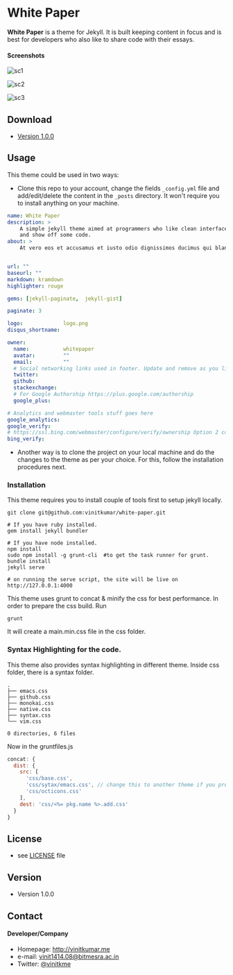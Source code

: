 White Paper
======
**White Paper** is a theme for Jekyll. It is built keeping content in focus and is best for developers who also like
to share code with their essays.

#### Screenshots

![sc1](https://cldup.com/HiKXSy5pAr.png "screen1")

![sc2](https://cldup.com/wKmYyj4CGM.png "screen2")

![sc3](https://cldup.com/PnOO95ATKW.png "share")

## Download
* [Version 1.0.0](https://github.com/vinitkumar/white-paper/archive/gh-pages.zip)

## Usage

This theme could be used in two ways: 

- Clone this repo to your account, change the fields `_config.yml` file and add/edit/delete the content in the `_posts` directory. It won't require you to install anything on your machine.


```yaml
name: White Paper
description: >
    A simple jekyll theme aimed at programmers who like clean interface to write posts
    and show off some code.
about: >
    At vero eos et accusamus et iusto odio dignissimos ducimus qui blanditiis praesentium voluptatum deleniti atque corrupti quos dolores et quas molestias excepturi sint occaecati cupiditate non provident, similique sunt in culpa qui officia deserunt mollitia animi, id est laborum et dolorum fuga. Et harum quidem rerum facilis est et expedita distinctio. Nam libero tempore, cum soluta nobis est eligendi optio cumque nihil impedit quo minus id quod maxime placeat facere possimus, omnis voluptas assumenda est, omnis dolor repellendus. Temporibus autem quibusdam et aut officiis debitis aut rerum necessitatibus saepe eveniet ut et voluptates repudiandae sint et molestiae non recusandae. Itaque earum rerum hic tenetur a sapiente delectus, ut aut reiciendis voluptatibus maiores alias consequatur aut perferendis doloribus asperiores repellat.


url: ""
baseurl: "" 
markdown: kramdown
highlighter: rouge

gems: [jekyll-paginate,  jekyll-gist]

paginate: 3

logo:             logo.png
disqus_shortname:

owner:
  name:           whitepaper
  avatar:         ""
  email:          ""
  # Social networking links used in footer. Update and remove as you like.
  twitter:
  github:
  stackexchange:
  # For Google Authorship https://plus.google.com/authorship
  google_plus:

# Analytics and webmaster tools stuff goes here
google_analytics:
google_verify:
# https://ssl.bing.com/webmaster/configure/verify/ownership Option 2 content= goes here
bing_verify:

```

- Another way is to clone the project on your local machine and do the changes to the theme as per your choice. For this, follow the installation procedures next.

### Installation

This theme requires you to install couple of tools first to setup jekyll locally.

```$
git clone git@github.com:vinitkumar/white-paper.git

# If you have ruby installed.
gem install jekyll bundler

# If you have node installed.
npm install
sudo npm install -g grunt-cli  #to get the task runner for grunt.
bundle install
jekyll serve

# on running the serve script, the site will be live on 
http://127.0.0.1:4000
```

This theme uses grunt to concat & minify the css for best performance. In order to prepare the css build. Run

```$
grunt
```
It will create a main.min.css file in the css folder.


### Syntax Highlighting for the code.

This theme also provides syntax highlighting in different theme. Inside css folder, there is a syntax folder.

```$
.
├── emacs.css
├── github.css
├── monokai.css
├── native.css
├── syntax.css
└── vim.css

0 directories, 6 files
```

Now in the gruntfiles.js

```js
concat: {
  dist: {
    src: [
      'css/base.css',
      'css/sytax/emacs.css', // change this to another theme if you prefer, like vim.css and run grunt
      'css/octicons.css'
    ],
    dest: 'css/<%= pkg.name %>.add.css'
  }
}
```

## License 
* see [LICENSE](https://github.com/vinitkumar/white-paper/blob/gh-pages/LICENSE) file

## Version 
* Version 1.0.0

## Contact
#### Developer/Company
* Homepage: http://vinitkumar.me
* e-mail: vinit1414.08@bitmesra.ac.in
* Twitter: [@vinitkme](https://twitter.com/vinitkme "vinitkme on twitter")
